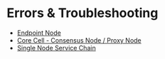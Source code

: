 # Errors & Troubleshooting

* [Endpoint Node](endpoint-node/operation-guide/errors-and-troubleshooting.md)
* [Core Cell - Consensus Node / Proxy Node](consensus-nodes/operation-guide/errors-and-troubleshooting.md)
* [Single Node Service Chain](service-chain/single-node-service-chain/operation-guide/errors-and-troubleshooting.md)

 

